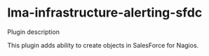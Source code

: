lma-infrastructure-alerting-sfdc
============

Plugin description

This plugin adds ability to create objects in SalesForce for Nagios.
